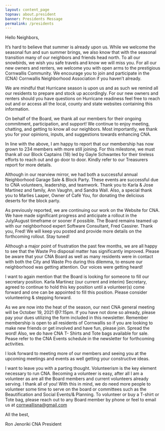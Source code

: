 ```yaml
---
layout: content_page
topnav: about.president
banner: Presidents Message
permalink: /presidents
---
```




Hello Neighbors,

It’s hard to believe that summer is already upon us. While we welcome the seasonal fun and sun summer brings, we also know that with the seasonal transition many of our neighbors and friends head north. To all our snowbirds, we wish you safe travels and know we will miss you. For all our new owners and renters, we welcome you with open arms to the prestigious Cornwallis Community. We encourage you to join and participate in the (CNA) Cornwallis Neighborhood Association if you haven’t already.

We are mindful that Hurricane season is upon us and as such we remind all our residents to prepare and stock up accordingly. For our new owners and renters should you have questions on Hurricane readiness feel free to reach out and or access all the local, county and state websites containing this information.

On behalf of the Board, we thank all our members for their ongoing commitment, participation, and support! We continue to enjoy meeting, chatting, and getting to know all our neighbors. Most importantly, we thank you for your opinions, inputs, and suggestions towards enhancing CNA.

In line with the above, I am happy to report that our membership has now grown to 234 members with more still joining. For this milestone, we must thank all our Block Captains (18) led by Gayle Schwantes for their tireless efforts to reach out and go door to door. Kindly refer to our Treasurers report for more details.

Although in our rearview mirror, we had both a successful annual Neighborhood Garage Sale & Block Party. These events are successful due to CNA volunteers, leadership, and teamwork. Thank you to Karla & Jose Martinez and family, Ann Vaughn, and Sandra Wall. Also, a special thank you to Marlies Laaper, Owner of Café You, for donating the delicious deserts for the block party.

As previously reported, we are continuing our work on the Website for CNA. We have made significant progress and anticipate a rollout in the July/August timeframe or sooner if possible. The Board remains teamed up with our neighborhood expert Software Consultant, Fred Cassirer. Thank you, Fred!  We will keep you posted and provide more details on the forthcoming rollout. Stay tuned!

Although a major point of frustration the past few months, we are all happy to see that the Waste Pro disposal matter has significantly improved. Please be aware that your CNA Board as well as many residents were in contact with both the City and Waste Pro during this dilemma, to ensure our neighborhood was getting attention. Our voices were getting heard!

I want to again mention that the Board is looking for someone to fill our secretary position. Karla Martinez (our current and interim) Secretary, agreed to continue to hold this key position until a volunteer(s) come forward and one can be appointed to fill this position. Please consider volunteering & stepping forward.

As we are now into the heat of the season, our next CNA general meeting will be October 19, 2021 @7:15pm. If you have not done so already, please pay your dues utilizing the form included in this newsletter. Remember membership is open to all residents of Cornwallis so if you are looking to make new friends or get involved and have fun, please join. Spread the word!
Also, we do have CNA T- Shirts and Tote bags available for sale. Pease refer to the CNA Events schedule in the newsletter for forthcoming activities.

I look forward to meeting more of our members and seeing you at the upcoming meetings and events as well getting your constructive ideas.

I want to leave you with a parting thought. Volunteerism is the key element necessary to run CNA. Becoming a volunteer is easy, after all I am a volunteer as are all the Board members and current volunteers already serving. I thank all of you! With this in mind, we do need more people to volunteer some time to serve on the board or committees such as the Beautification and Social Events/& Planning. To volunteer or buy a T-shirt or Tote bag, please reach out to any Board member by phone or feel to email us at cornwallisna@gmail.com

All the best,

Ron Jenoriki
CNA President
